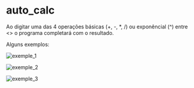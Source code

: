 # auto_calc
Ao digitar uma das 4 operações básicas (+, -, *, /) ou exponêncial (^) entre &lt;> o programa completará com o resultado.

Alguns exemplos:

![exemple_1](https://user-images.githubusercontent.com/70926962/135373443-3b8d5f07-5547-4597-83aa-5137635d3432.gif)


![exemple_2](https://user-images.githubusercontent.com/70926962/135375268-73701426-526f-437b-86d4-191c4ba761f5.gif)


![exemple_3](https://user-images.githubusercontent.com/70926962/135375319-5e78ded9-0255-4cff-99d2-adb2a379128b.gif)


